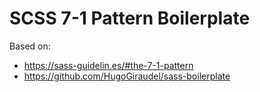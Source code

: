 # SCSS 7-1 Pattern Boilerplate

Based on:

- https://sass-guidelin.es/#the-7-1-pattern
- https://github.com/HugoGiraudel/sass-boilerplate
